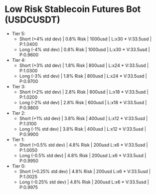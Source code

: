# Low Risk Stablecoin Futures Bot (USDCUSDT)
* Tier 5:
    - Short (+4% std dev) | 0.8% Risk | 1000usd | L:x30 * V:33.5usd | P:1.0400
    - Long  (-4% std dev) | 0.8% Risk | 1000usd | L:x30 * V:33.5usd | P:0.9600
* Tier 4:
    - Short (+3% std dev) | 1.8% Risk | 800usd | L:x24 * V:33.5usd | P:1.0300
    - Long  (-3% std dev) | 1.8% Risk | 800usd | L:x24 * V:33.5usd | P:0.9700
* Tier 3:
    - Short (+2% std dev) | 2.8% Risk | 600usd | L:x18 * V:33.5usd | P:1.0200
    - Long  (-2% std dev) | 2.8% Risk | 600usd | L:x18 * V:33.5usd | P:0.9800
* Tier 2:
    - Short (+1% std dev) | 3.8% Risk | 400usd | L:x12 * V:33.5usd | P:1.0100
    - Long  (-1% std dev) | 3.8% Risk | 400usd | L:x12 * V:33.5usd | P:0.9900
* Tier 1:
    - Short (+0.5% std dev) | 4.8% Risk | 200usd  L:x6 * V:33.5usd | P:1.0050
    - Long  (-0.5% std dev) | 4.8% Risk | 200usd  L:x6 * V:33.5usd | P:0.9950
* Tier 0:
    - Short (+0.25% std dev) | 4.8% Risk | 200usd  L:x6 * V:33.5usd | P:1.0025
    - Long  (-0.25% std dev) | 4.8% Risk | 200usd  L:x6 * V:33.5usd | P:0.9975
